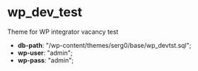 # wp_dev_test
Theme for WP integrator vacancy test
- **db-path**: "/wp-content/themes/serg0/base/wp_devtst.sql";
- **wp-user**: "admin";
- **wp-pass**: "admin";